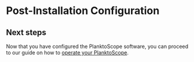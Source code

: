 # Post-Installation Configuration

## Next steps

Now that you have configured the PlanktoScope software, you can proceed to our guide on how to [operate your PlanktoScope](../../operation/index.md).
